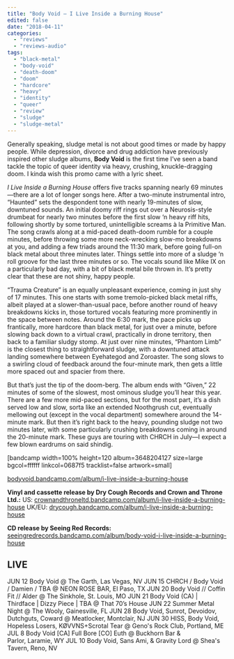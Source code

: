 ```yaml
---
title: "Body Void – I Live Inside a Burning House"
edited: false
date: "2018-04-11"
categories:
  - "reviews"
  - "reviews-audio"
tags:
  - "black-metal"
  - "body-void"
  - "death-doom"
  - "doom"
  - "hardcore"
  - "heavy"
  - "identity"
  - "queer"
  - "review"
  - "sludge"
  - "sludge-metal"
---
```


Generally speaking, sludge metal is not about good times or made by happy people. While depression, divorce and drug addiction have previously inspired other sludge albums, **Body Void** is the first time I’ve seen a band tackle the topic of queer identity via heavy, crushing, knuckle-dragging doom. I kinda wish this promo came with a lyric sheet.

_I Live Inside a Burning House_ offers five tracks spanning nearly 69 minutes—there are a lot of longer songs here. After a two-minute instrumental intro, “Haunted” sets the despondent tone with nearly 19-minutes of slow, downtuned sounds. An initial doomy riff rings out over a Neurosis-style drumbeat for nearly two minutes before the first slow ‘n heavy riff hits, following shortly by some tortured, unintelligible screams à la Primitive Man. The song crawls along at a mid-paced death-doom rumble for a couple minutes, before throwing some more neck-wrecking slow-mo breakdowns at you, and adding a few triads around the 11:30 mark, before going full-on black metal about three minutes later. Things settle into more of a sludge ‘n roll groove for the last three minutes or so. The vocals sound like Mike IX on a particularly bad day, with a bit of black metal bile thrown in. It’s pretty clear that these are not shiny, happy people.

“Trauma Creature” is an equally unpleasant experience, coming in just shy of 17 minutes. This one starts with some tremolo-picked black metal riffs, albeit played at a slower-than-usual pace, before another round of heavy breakdowns kicks in, those tortured vocals featuring more prominently in the space between notes. Around the 6:30 mark, the pace picks up frantically, more hardcore than black metal, for just over a minute, before slowing back down to a virtual crawl, practically in drone territory, then back to a familiar sludgy stomp. At just over nine minutes, “Phantom Limb” is the closest thing to straightforward sludge, with a downtuned attack landing somewhere between Eyehategod and Zoroaster. The song slows to a swirling cloud of feedback around the four-minute mark, then gets a little more spaced out and spacier from there.

But that’s just the tip of the doom-berg. The album ends with “Given,” 22 minutes of some of the slowest, most ominous sludge you’ll hear this year. There are a few more mid-paced sections, but for the most part, it’s a dish served low and slow, sorta like an extended Noothgrush cut, eventually mellowing out (except in the vocal department) somewhere around the 14-minute mark. But then it’s right back to the heavy, pounding sludge not two minutes later, with some particularly crushing breakdowns coming in around the 20-minute mark. These guys are touring with CHRCH in July—I expect a few blown eardrums on said shindig.

\[bandcamp width=100% height=120 album=3648204127 size=large bgcol=ffffff linkcol=0687f5 tracklist=false artwork=small\]

[bodyvoid.bandcamp.com/album/i-live-inside-a-burning-house](https://bodyvoid.bandcamp.com/album/i-live-inside-a-burning-house)

**Vinyl and cassette release by Dry Cough Records and Crown and Throne Ltd.:** US: [crownandthroneltd.bandcamp.com/album/i-live-inside-a-burning-house](http://crownandthroneltd.bandcamp.com/album/i-live-inside-a-burning-house) UK/EU: [drycough.bandcamp.com/album/i-live-inside-a-burning-house](http://drycough.bandcamp.com/album/i-live-inside-a-burning-house)

**CD release by Seeing Red Records:** [seeingredrecords.bandcamp.com/album/body-void-i-live-inside-a-burning-house](http://seeingredrecords.bandcamp.com/album/body-void-i-live-inside-a-burning-house)

## LIVE

JUN 12 Body Void @ The Garth, Las Vegas, NV JUN 15 CHRCH / Body Void / Damien / TBA @ NEON ROSE BAR, El Paso, TX JUN 20 Body Void // Coffin Fit // Alder @ The Sinkhole, St. Louis, MO JUN 21 Body Void (CA) | Thirdface | Dizzy Piece | TBA @ That 70’s House JUN 22 Summer Metal Night @ The Wooly, Gainesville, FL JUN 28 Body Void, Sunrot, Devoidov, Dutchguts, Coward @ Meatlocker, Montclair, NJ JUN 30 HISS, Body Void, Hopeless Losers, KØVVNS+Scrotal Tear @ Geno's Rock Club, Portland, ME JUL 8 Body Void \[CA\] Full Bore \[CO\] Euth @ Buckhorn Bar & Parlor, Laramie, WY JUL 10 Body Void, Sans Ami, & Gravity Lord @ Shea's Tavern, Reno, NV
